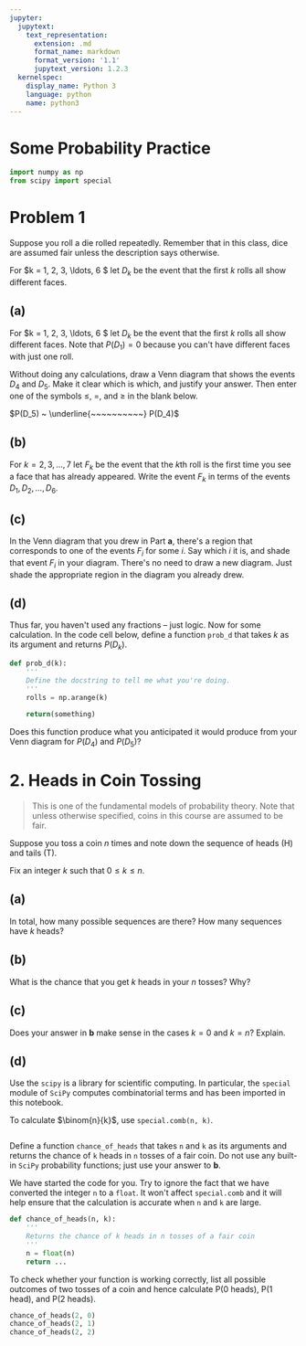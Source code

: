 ```yaml
---
jupyter:
  jupytext:
    text_representation:
      extension: .md
      format_name: markdown
      format_version: '1.1'
      jupytext_version: 1.2.3
  kernelspec:
    display_name: Python 3
    language: python
    name: python3
---
```


# Some Probability Practice 



```python
import numpy as np
from scipy import special
```

# Problem 1 

Suppose you roll a die rolled repeatedly. Remember that in this class, dice are assumed fair unless the description says otherwise.

For $k = 1, 2, 3, \ldots, 6 $ let $D_k$ be the event that the first $k$ rolls all show different faces. 

## (a)  

For $k = 1, 2, 3, \ldots, 6 $ let $D_k$ be the event that the first $k$ rolls all show different faces. Note that $P(D_1) = 0$ because you can't have different faces with just one roll.

Without doing any calculations, draw a Venn diagram that shows the events $D_4$ and $D_5$. Make it clear which is which, and justify your answer. Then enter one of the symbols $\le$, $=$, and $\ge$ in the blank below.

$P(D_5) ~ \underline{~~~~~~~~~~} P(D_4)$

## (b) 

For $k = 2, 3, \ldots, 7$ let $F_k$ be the event that the $k$th roll is the first time you see a face that has already appeared. Write the event $F_k$ in terms of the events $D_1, D_2, \ldots, D_6$.

## (c) 

In the Venn diagram that you drew in Part **a**, there's a region that corresponds to one of the events $F_i$ for some $i$.  Say which $i$ it is, and shade that event $F_i$ in your diagram. There's no need to draw a new diagram. Just shade the appropriate region in the diagram you already drew.

## (d) 

Thus far, you haven't used any fractions – just logic. Now for some calculation. In the code cell below, define a function `prob_d` that takes $k$ as its argument and returns $P(D_k)$.

```python
def prob_d(k): 
    '''
    Define the docstring to tell me what you're doing.
    '''
    rolls = np.arange(k)
    
    return(something) 
```

Does this function produce what you anticipated it would produce from your Venn diagram for $P(D_4)$ and $P(D_5)$? 


# 2. Heads in Coin Tossing
 > This is one of the fundamental models of probability theory. Note that unless otherwise specified, coins in this course are assumed to be fair.

Suppose you toss a coin $n$ times and note down the sequence of heads (H) and tails (T). 

Fix an integer $k$ such that $0 \le k \le n$.

## (a) 

In total, how many possible sequences are there? How many sequences have $k$ heads? 

## (b) 

What is the chance that you get $k$ heads in your $n$ tosses? Why?

## (c)  

Does your answer in **b** make sense in the cases $k=0$ and $k=n$? Explain.

## (d) 

Use the `scipy` is a library for scientific computing. In particular, the `special` module of `SciPy` computes combinatorial terms and has been imported in this notebook. 

To calculate $\binom{n}{k}$, use `special.comb(n, k)`.

```python

```

Define a function `chance_of_heads` that takes `n` and `k` as its arguments and returns the chance of `k` heads in `n` tosses of a fair coin. Do not use any built-in `SciPy` probability functions; just use your answer to **b**.

We have started the code for you. Try to ignore the fact that we have converted the integer `n` to a `float`. It won't affect `special.comb` and it will help ensure that the calculation is accurate when `n` and `k` are large.

```python
def chance_of_heads(n, k):
    '''
    Returns the chance of k heads in n tosses of a fair coin
    '''
    n = float(n)
    return ...
```

To check whether your function is working correctly, list all possible outcomes of two tosses of a coin and hence calculate P(0 heads), P(1 head), and P(2 heads).

```python
chance_of_heads(2, 0)
chance_of_heads(2, 1)
chance_of_heads(2, 2)
```
